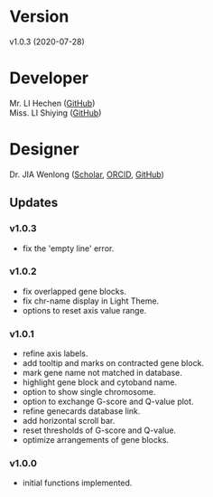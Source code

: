 # Version
v1.0.3 (2020-07-28)

# Developer
Mr. LI Hechen ([GitHub](https://github.com/lhc70000))<br/>
Miss. LI Shiying ([GitHub](https://github.com/CherineLee))

# Designer
Dr. JIA Wenlong ([Scholar](https://scholar.google.com.hk/citations?user=eupQCQEAAAAJ), [ORCID](https://orcid.org/0000-0002-7136-9919), [GitHub](https://github.com/Nobel-Justin))

## Updates

### v1.0.3
   - fix the 'empty line' error.

### v1.0.2
   - fix overlapped gene blocks.
   - fix chr-name display in Light Theme.
   - options to reset axis value range.

### v1.0.1
   - refine axis labels.
   - add tooltip and marks on contracted gene block.
   - mark gene name not matched in database.
   - highlight gene block and cytoband name.
   - option to show single chromosome.
   - option to exchange G-score and Q-value plot.
   - refine genecards database link.
   - add horizontal scroll bar.
   - reset thresholds of G-score and Q-value.
   - optimize arrangements of gene blocks.

### v1.0.0
   - initial functions implemented.
